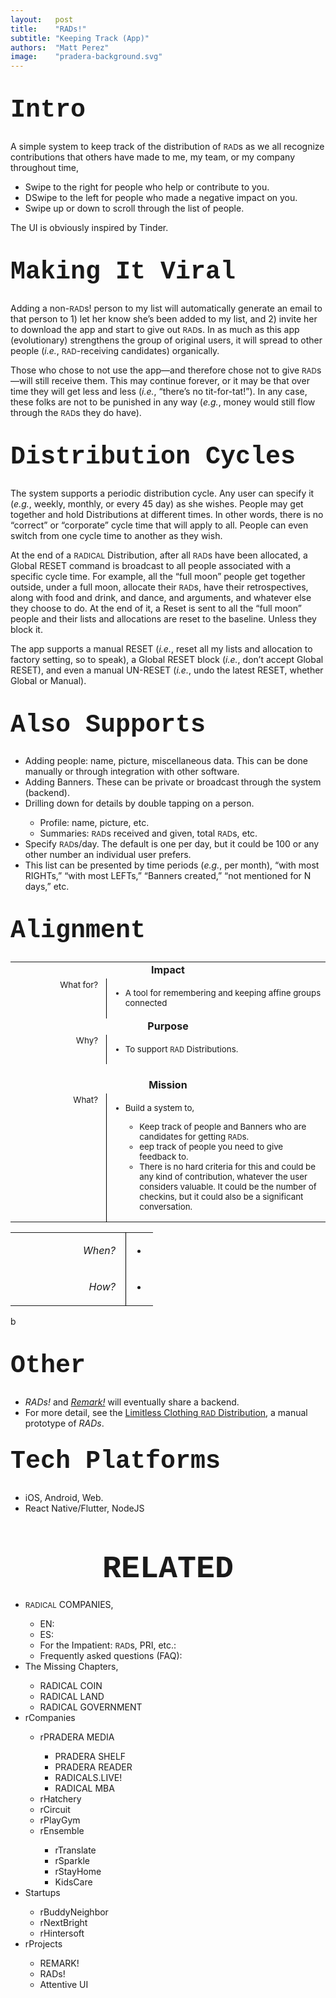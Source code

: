```yaml
---
layout:   post
title:    "RADs!"
subtitle: "Keeping Track (App)"
authors:  "Matt Perez"
image:    "pradera-background.svg"
---
```


<div style="display: none; ">
 <p>A simple system to keep track of the RADs distributions.</p>
</div>

<h1 style="font-size:40px; font-family:Courier New, monospace; margin-top:40px; ">Intro</h1>
 <p>A simple system to keep track of the distribution of <span style="font-size:smaller; ">RAD</span>s as we all recognize contributions that others have made to me, my team, or my company throughout time,</p>
 <ul>
  <li>Swipe to the right for people who help or contribute to you.</li>
  <li>DSwipe to the left for people who made a negative impact on you.</li>
  <li>Swipe up or down to scroll through the list of people.</li>
 </ul>
 <p>The UI is obviously inspired by Tinder.</p>

<h1 style="font-size:40px; font-family:Courier New, monospace; margin-top:40px; ">Making It Viral</h1>
 <p>Adding a non-<span style="font-size:smaller; ">RAD</span>s! person to my list will automatically generate an email to that person to 1) let her know she’s been added to my list, and 2) invite her to download the app and start to give out <span style="font-size:smaller; ">RAD</span>s. In as much as this app (evolutionary) strengthens the group of original users, it will spread to other people (<em>i.e.</em>, <span style="font-size:smaller; ">RAD</span>-receiving candidates) organically.</p>
 <p>Those who chose to not use the app—and therefore chose not to give <span style="font-size:smaller; ">RAD</span>s—will still receive them. This may continue forever, or it may be that over time they will get less and less (<em>i.e.</em>, “there’s no tit-for-tat!”). In any case, these folks are not to be punished in any way (<em>e.g.</em>, money would still flow through the <span style="font-size:smaller; ">RAD</span>s they do have).</p>

<h1 style="font-size:40px; font-family:Courier New, monospace; margin-top:40px; ">Distribution Cycles</h1>
 <p>The system supports a periodic distribution cycle. Any user can specify it (<em>e.g.</em>, weekly, monthly, or every 45 day) as she wishes. People may get together and hold Distributions at different times. In other words, there is no “correct” or “corporate” cycle time that will apply to all. People can even switch from one cycle time to another as they wish.</p>
 <p>At the end of a <span style="font-size:smaller; ">RADICAL</span> Distribution, after all <span style="font-size:smaller; ">RAD</span>s have been allocated, a Global RESET command is broadcast to all people associated with a specific cycle time. For example, all the “full moon” people get together outside, under a full moon, allocate their <span style="font-size:smaller; ">RAD</span>s, have their retrospectives, along with food and drink, and dance, and arguments, and whatever else they choose to do. At the end of it, a Reset is sent to all the “full moon” people and their lists and allocations are reset to the baseline. Unless they block it.</p>
 <p>The app supports a manual RESET (<em>i.e.</em>, reset all my lists and allocation to factory setting, so to speak), a Global RESET block (<em>i.e.</em>, don’t accept Global RESET), and even a manual UN-RESET (<em>i.e.</em>, undo the latest RESET, whether Global or Manual).</p>

<h1 style="font-size:40px; font-family:Courier New, monospace; margin-top:40px; ">Also Supports</h1>
 <ul>
  <li>Adding people: name, picture, miscellaneous data. This can be done manually or through integration with other software.</li>
  <li>Adding Banners. These can be private or broadcast through the system (backend).</li>
  <li>Drilling down for details by double tapping on a person.</li>
  <ul>
   <li>Profile: name, picture, etc.</li>
   <li>Summaries: <span style="font-size:smaller; ">RAD</span>s received and given, total <span style="font-size:smaller; ">RAD</span>s, etc.</li>
  </ul>
  <li>Specify <span style="font-size:smaller; ">RAD</span>s/day. The default is one per day, but it could be 100 or any other number an individual user prefers.</li>
  <li>This list can be presented by time periods (<em>e.g.</em>, per month), “with most RIGHTs,” “with most LEFTs,” “Banners created,” “not mentioned for N days,” etc.</li>
 </ul>

<h1 style="font-size:40px; font-family:Courier New, monospace; margin-top:40px; ">Alignment</h1>
 <table>
 <tbody style="font-size:smaller; vertical-align:top; ">
  <tr>
   <td colspan="2" style="font-weight:bold; font-size:larger; text-align:right; text-align:center; ">Impact</td>
  </tr>
  <tr>
   <td style="text-align:right; width:10em; padding-right:1em; border-right:1px solid black; ">What for?</td>
   <td>
    <ul>
     <li>A tool for remembering and keeping affine groups connected</li>
    </ul>
   </td>
  </tr>
  <tr>
   <td colspan="2" style="font-weight:bold; font-size:larger; text-align:right; text-align:center; ">Purpose</td>
  </tr>
  <tr>
   <td style="text-align:right; width:10em; padding-right:1em; border-right:1px solid black; ">Why?</td>
   <td>
    <ul>
     <li>To support <span style="font-size:smaller; ">RAD</span> Distributions.</li>
    </ul>
   </td>
  <tr>
   <td colspan="2">&nbsp;</td>
  </tr>
  <tr>
   <td colspan="2" style="font-weight:bold; font-size:larger; text-align:right; text-align:center; ">Mission</td>
  </tr>
  <tr>
   <td style="text-align:right; width:10em; padding-right:1em; border-right:1px solid black; ">What?</td>
   <td>
    <ul>
     <li>Build a  system to,</li>
     <ul>
      <li>Keep track of people and Banners who are candidates for getting <span style="font-size:smaller; ">RAD</span>s.</li>
      <li>eep track of people you need to give feedback to.</li>
      <li>There is no hard criteria for this and could be any kind of contribution, whatever the user considers valuable. It could be the number of checkins, but it could also be a significant conversation.</li>
    </ul>
   </td>
  </tr>
 </tbody>
 </table>

 <table>
 <tbody>
  <tr>
   <td style="text-align:right; width:10em; font-style:italic; padding-right:1em; border-right:1px solid black; ">When?</td>
   <td>
    <ul>
     <li></li>
    </ul>
   </td>
  </tr>
  <tr>
   <td style="text-align:right; width:10em; font-style:italic; padding-right:1em; border-right:1px solid black; ">How?</td>
   <td>
    <ul>
     <li></li>
    </ul>
   </td>
  </tr>
 </tbody>
 </table>
b

<h1 style="font-size:40px; font-family:Courier New, monospace; margin-top:40px; ">Other</h1>
 <ul>
  <li><em>RADs!</em> and <em><a href="https://docs.google.com/document/d/1KdmAd_TV0GyKiOCQhyVp7FNffzwGwooIETbs9IVBSgc/edit?usp=sharing">Remark!</a></em> will eventually share a backend.</li>
  <li>For more detail, see the <a href="https://docs.google.com/spreadsheets/d/1ckdZEl_SaNOSB6X-2_iSvvqXsAcDz-GnMtICpRByYdU/edit#gid=0">Limitless Clothing <span style="font-size:smaller; ">RAD</span> Distribution</a>, a manual prototype of <em>RADs</em>.</li>
 </ul>

<h1 style="font-size:40px; font-family:Courier New, monospace; margin-top:30px; ">Tech Platforms</h1>
 <ul>
  <li>iOS, Android, Web.</li>
  <li>React Native/Flutter, NodeJS</li>
 </ul>

<h1 style="font-size:50px; font-family:Courier New, monospace; text-align:center; margin: 60px 0 20px 0; ">RELATED</h1>
 <ul>
  <li><span style="font-size:smaller; ">RADICAL</span> COMPANIES,</li>
  <ul>
    <li><a>EN</a>: <a></a></li>
    <li><a>ES</a>: <a></a></li>
    <li>For the Impatient: <span style="font-size:smaller; ">RAD</span>s, PRI, etc.: <a></a></li>
    <li>Frequently asked questions (FAQ): <a></a></li>
  </ul>
  <li>The Missing Chapters,</li>
  <ul>
    <li><a>RADICAL COIN</a></li>
    <li><a>RADICAL LAND</a></li>
    <li><a>RADICAL GOVERNMENT</a></li> 
  </ul>
  <li>rCompanies</li>
  <ul>
    <li>rPRADERA MEDIA</li>
    <ul>
      <li><a>PRADERA SHELF</a></li>
      <li><a>PRADERA READER</a></li>
      <li><a>RADICALS.LIVE!</a></li>
      <li><a>RADICAL MBA</a></li>  
    </ul>
    <li><a>rHatchery</a></li>
    <li><a>rCircuit</a></li>
    <li><a>rPlayGym</a></li>
    <li><a>rEnsemble</a></li>
    <ul>
      <li><a>rTranslate</a></li>
      <li><a>rSparkle</a></li>
      <li><a>rStayHome</a></li>
      <li><a>KidsCare</a></li>
    </ul>
  </ul>
  <li>Startups</li>
  <ul>
    <li><a>rBuddyNeighbor</a></li>
    <li><a>rNextBright</a></li>
    <li><a>rHintersoft</a></li> 
  </ul>
  <li>rProjects</li>
  <ul>
    <li><a>REMARK!</a></li>
    <li><a>RADs!</a></li>
    <li><a>Attentive UI</a></li>
  </ul>
 </ul>
